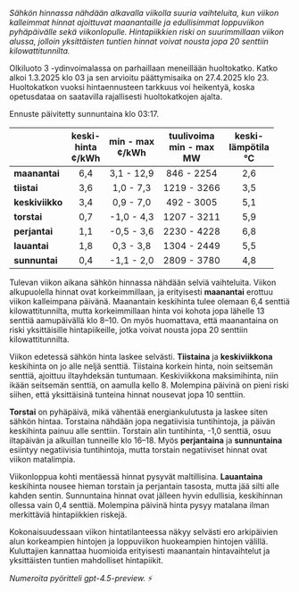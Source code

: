 *Sähkön hinnassa nähdään alkavalla viikolla suuria vaihteluita, kun viikon kalleimmat hinnat ajoittuvat maanantaille ja edullisimmat loppuviikon pyhäpäivälle sekä viikonlopulle. Hintapiikkien riski on suurimmillaan viikon alussa, jolloin yksittäisten tuntien hinnat voivat nousta jopa 20 senttiin kilowattitunnilta.*

Olkiluoto 3 -ydinvoimalassa on parhaillaan meneillään huoltokatko. Katko alkoi 1.3.2025 klo 03 ja sen arvioitu päättymisaika on 27.4.2025 klo 23. Huoltokatkon vuoksi hintaennusteen tarkkuus voi heikentyä, koska opetusdataa on saatavilla rajallisesti huoltokatkojen ajalta.

Ennuste päivitetty sunnuntaina klo 03:17.

|              | keski-<br>hinta<br>¢/kWh | min - max<br>¢/kWh | tuulivoima<br>min - max<br>MW | keski-<br>lämpötila<br>°C |
|:-------------|:----------------:|:----------------:|:-------------:|:-------------:|
| **maanantai**   |       6,4        |    3,1 - 12,9    |      846 - 2254     |       2,6       |
| **tiistai**     |       3,6        |    1,0 - 7,3     |     1219 - 3266     |       3,5       |
| **keskiviikko** |       3,4        |    0,9 - 7,0     |      492 - 3005     |       5,1       |
| **torstai**     |       0,7        |   -1,0 - 4,3     |     1207 - 3211     |       5,9       |
| **perjantai**   |       1,1        |   -0,5 - 3,6     |     2230 - 4228     |       6,8       |
| **lauantai**    |       1,8        |    0,3 - 3,8     |     1304 - 2449     |       5,5       |
| **sunnuntai**   |       0,4        |   -1,1 - 2,0     |     2809 - 3780     |       4,8       |

Tulevan viikon aikana sähkön hinnassa nähdään selviä vaihteluita. Viikon alkupuolella hinnat ovat korkeimmillaan, ja erityisesti **maanantai** erottuu viikon kalleimpana päivänä. Maanantain keskihinta tulee olemaan 6,4 senttiä kilowattitunnilta, mutta korkeimmillaan hinta voi kohota jopa lähelle 13 senttiä aamupäivällä klo 8–10. On myös huomattava, että maanantaina on riski yksittäisille hintapiikeille, jotka voivat nousta jopa 20 senttiin kilowattitunnilta.

Viikon edetessä sähkön hinta laskee selvästi. **Tiistaina** ja **keskiviikkona** keskihinta on jo alle neljä senttiä. Tiistaina korkein hinta, noin seitsemän senttiä, ajoittuu iltayhdeksän tuntumaan. Keskiviikkona maksimihinta, niin ikään seitsemän senttiä, on aamulla kello 8. Molempina päivinä on pieni riski siihen, että yksittäisinä tunteina hinnat nousevat jopa 10 senttiin.

**Torstai** on pyhäpäivä, mikä vähentää energiankulutusta ja laskee siten sähkön hintaa. Torstaina nähdään jopa negatiivisia tuntihintoja, ja päivän keskihinta painuu alle senttiin. Torstain alin tuntihinta, -1,0 senttiä, osuu iltapäivän ja alkuillan tunneille klo 16–18. Myös **perjantaina** ja **sunnuntaina** esiintyy negatiivisia tuntihintoja, mutta torstain negatiiviset hinnat ovat viikon matalimpia.

Viikonloppua kohti mentäessä hinnat pysyvät maltillisina. **Lauantaina** keskihinta nousee hieman torstain ja perjantain tasosta, mutta jää silti alle kahden sentin. Sunnuntaina hinnat ovat jälleen hyvin edullisia, keskihinnan ollessa vain 0,4 senttiä. Molempina päivinä hinta pysyy matalana ilman merkittäviä hintapiikkien riskejä.

Kokonaisuudessaan viikon hintatilanteessa näkyy selvästi ero arkipäivien alun korkeampien hintojen ja loppuviikon huokeampien hintojen välillä. Kuluttajien kannattaa huomioida erityisesti maanantain hintavaihtelut ja yksittäisten tuntien mahdolliset hintapiikit.

*Numeroita pyöritteli gpt-4.5-preview.* ⚡
